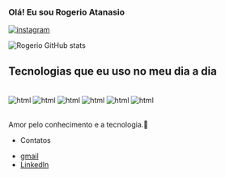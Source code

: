 ### Olá! Eu sou Rogerio Atanasio 


[![instagram](https://img.shields.io/badge/Instagram-E4405F?style=for-the-badge&logo=instagram&logoColor=white)](https://instagram.com/rogeriosilva802)


![Rogerio GitHub stats](https://github-readme-stats.vercel.app/api?username=rogerioatanasio&show_icons=true&theme=dracula)

## Tecnologias que eu uso no meu dia a dia

<div style="display: inline_block"><br/>
  <img align="center" alt="html"src="https://img.shields.io/badge/Python-3776AB?style=for-the-badge&logo=python&logoColor=white" />
 <img align="center" alt="html"src="https://img.shields.io/badge/PyCharm-000000.svg?&style=for-the-badge&logo=PyCharm&logoColor=white" /> 
 <img align="center" alt="html"src="https://img.shields.io/badge/Visual_Studio_Code-0078D4?style=for-the-badge&logo=visual%20studio%20code&logoColor=white" />
    <img align="center" alt="html"src="https://img.shields.io/badge/Microsoft_Excel-217346?style=for-the-badge&logo=microsoft-excel&logoColor=white" />
  <img align="center" alt="html"src="https://img.shields.io/badge/Microsoft_PowerPoint-B7472A?style=for-the-badge&logo=microsoft-powerpoint&logoColor=white"" />
  <img align="center" alt="html"src="https://img.shields.io/badge/Microsoft_Word-2B579A?style=for-the-badge&logo=microsoft-word&logoColor=white" />
  </div><br/>

   Amor pelo conhecimento e a tecnologia.🚀

  * Contatos<br/>
- [gmail](rogerio.atanasiojunior@gmail.com)<br/>
- [LinkedIn](https://www.linkedin.com/in/rog%C3%A9rio-silva-45123a302/overlay/about-this-profile/?lipi=urn%3Ali%3Apage%3Ad_flagship3_profile_view_base%3BfUayQ0oRQLSE%2BVOx3jsaIw%3D%3D)<br/>
  
 
